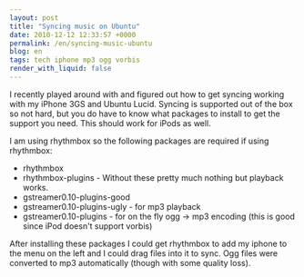 ```yaml
---
layout: post
title: "Syncing music on Ubuntu"
date: 2010-12-12 12:33:57 +0000
permalink: /en/syncing-music-ubuntu
blog: en
tags: tech iphone mp3 ogg vorbis
render_with_liquid: false
---
```


I recently played around with and figured out how to get syncing working
with my iPhone 3GS and Ubuntu Lucid. Syncing is supported out of the box
so not hard, but you do have to know what packages to install to get the
support you need. This should work for iPods as well.

I am using rhythmbox so the following packages are required if using
rhythmbox:

- rhythmbox
- rhythmbox-plugins - Without these pretty much nothing but playback
  works.
- gstreamer0.10-plugins-good
- gstreamer0.10-plugins-ugly - for mp3 playback
- gstreamer0.10-plugins - for on the fly ogg -\> mp3 encoding (this is
  good since iPod doesn't support vorbis)

After installing these packages I could get rhythmbox to add my iphone
to the menu on the left and I could drag files into it to sync. Ogg
files were converted to mp3 automatically (though with some quality
loss).
